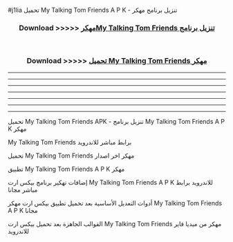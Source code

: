 #j1lia تحميل My Talking Tom Friends  A P K - تنزيل برنامج مهكر



<div align="center">
<h3>Download >>>>> <a href="https://runaway1.web.app/?sq=My Talking Tom Friends ">مهكرMy Talking Tom Friends  تنزيل برنامج</a></h3><br>

<h3>Download >>>>> <a href="https://runaway1.web.app/?sq=My Talking Tom Friends ">تحميل My Talking Tom Friends  مهكر</a></h3>
</div>


----------------------------------------------------------

----------------------------------------------------------

----------------------------------------------------------

----------------------------------------------------------

----------------------------------------------------------

----------------------------------------------------------

----------------------------------------------------------

تحميل My Talking Tom Friends  APK - تنزيل برنامج My Talking Tom Friends  A P K مهكر

My Talking Tom Friends  برابط مباشر للاندرويد

تحميل My Talking Tom Friends  مهكر اخر اصدار

تطبيق My Talking Tom Friends  A P K مهكر

إضافات تهكير برنامج بيكس ارت My Talking Tom Friends  A P K للاندرويد برابط مباشر مجانا

أدوات التعديل الأساسية بعد تحميل تطبيق بيكس ارت مهكر My Talking Tom Friends  A P K مجانا

القوالب الجاهزة بعد تحميل بيكس ارت My Talking Tom Friends  مهكر من ميديا فاير للاندرويد


